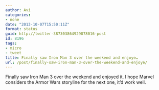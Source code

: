 ```yaml
---
author: Avi
categories:
- none
date: "2013-10-07T15:50:11Z"
format: status
guid: http://twitter-387303864929878016-post
id: 8196
tags:
- micro
- tweet
title: Finally saw Iron Man 3 over the weekend and enjoye…
url: /post/finally-saw-iron-man-3-over-the-weekend-and-enjoye/
---
```

Finally saw Iron Man 3 over the weekend and enjoyed it. I hope Marvel considers the Armor Wars storyline for the next one, it’d work well.
